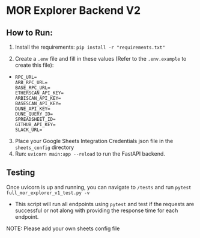 # MOR Explorer Backend V2

## How to Run:

1) Install the requirements: `pip install -r "requirements.txt"`

2) Create a `.env` file and fill in these values (Refer to the `.env.example` to create this file):
- ```
  RPC_URL=
  ARB_RPC_URL=
  BASE_RPC_URL=
  ETHERSCAN_API_KEY=
  ARBISCAN_API_KEY=
  BASESCAN_API_KEY=
  DUNE_API_KEY=
  DUNE_QUERY_ID=
  SPREADSHEET_ID=
  GITHUB_API_KEY=
  SLACK_URL=
  ```
3) Place your Google Sheets Integration Credentials json file in the `sheets_config` directory
4) Run: `uvicorn main:app --reload` to run the FastAPI backend.

## Testing

Once uvicorn is up and running, you can navigate to `/tests` and
run `pytest full_mor_explorer_v1_test.py -v`

- This script will run all endpoints using `pytest` and test if the requests are successful or not along with providing
the response time for each endpoint.

NOTE: Please add your own sheets config file